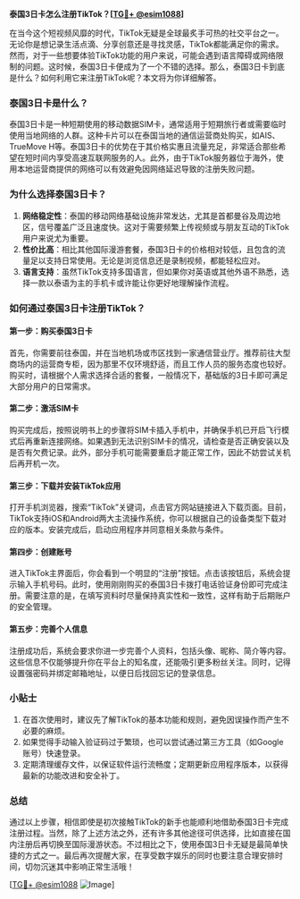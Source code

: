 **泰国3日卡怎么注册TikTok？[[TG💪+ @esim1088](https://t.me/s/esim1088)]**

在当今这个短视频风靡的时代，TikTok无疑是全球最炙手可热的社交平台之一。无论你是想记录生活点滴、分享创意还是寻找灵感，TikTok都能满足你的需求。然而，对于一些想要体验TikTok功能的用户来说，可能会遇到语言障碍或网络限制的问题。这时候，泰国3日卡便成为了一个不错的选择。那么，泰国3日卡到底是什么？如何利用它来注册TikTok呢？本文将为你详细解答。

### 泰国3日卡是什么？

泰国3日卡是一种短期使用的移动数据SIM卡，通常适用于短期旅行者或需要临时使用当地网络的人群。这种卡片可以在泰国当地的通信运营商处购买，如AIS、TrueMove H等。泰国3日卡的优势在于其价格实惠且流量充足，非常适合那些希望在短时间内享受高速互联网服务的人。此外，由于TikTok服务器位于海外，使用本地运营商提供的网络可以有效避免因网络延迟导致的注册失败问题。

### 为什么选择泰国3日卡？

1. **网络稳定性**：泰国的移动网络基础设施非常发达，尤其是首都曼谷及周边地区，信号覆盖广泛且速度快。这对于需要频繁上传视频或与朋友互动的TikTok用户来说尤为重要。
2. **性价比高**：相比其他国际漫游套餐，泰国3日卡的价格相对较低，且包含的流量足以支持日常使用。无论是浏览信息还是录制视频，都能轻松应对。
3. **语言支持**：虽然TikTok支持多国语言，但如果你对英语或其他外语不熟悉，选择一款以泰语为主的手机卡或许能让你更好地理解操作流程。

### 如何通过泰国3日卡注册TikTok？

#### 第一步：购买泰国3日卡

首先，你需要前往泰国，并在当地机场或市区找到一家通信营业厅。推荐前往大型商场内的运营商专柜，因为那里不仅环境舒适，而且工作人员的服务态度也较好。购买时，请根据个人需求选择合适的套餐，一般情况下，基础版的3日卡即可满足大部分用户的日常需求。

#### 第二步：激活SIM卡

购买完成后，按照说明书上的步骤将SIM卡插入手机中，并确保手机已开启飞行模式后再重新连接网络。如果遇到无法识别SIM卡的情况，请检查是否正确安装以及是否有欠费记录。此外，部分手机可能需要重启才能正常工作，因此不妨尝试关机后再开机一次。

#### 第三步：下载并安装TikTok应用

打开手机浏览器，搜索“TikTok”关键词，点击官方网站链接进入下载页面。目前，TikTok支持iOS和Android两大主流操作系统，你可以根据自己的设备类型下载对应的版本。安装完成后，启动应用程序并同意相关条款与条件。

#### 第四步：创建账号

进入TikTok主界面后，你会看到一个明显的“注册”按钮。点击该按钮后，系统会提示输入手机号码。此时，使用刚刚购买的泰国3日卡拨打电话验证身份即可完成注册。需要注意的是，在填写资料时尽量保持真实性和一致性，这样有助于后期账户的安全管理。

#### 第五步：完善个人信息

注册成功后，系统会要求你进一步完善个人资料，包括头像、昵称、简介等内容。这些信息不仅能够提升你在平台上的知名度，还能吸引更多粉丝关注。同时，记得设置强密码并绑定邮箱地址，以便日后找回忘记的登录信息。

### 小贴士

1. 在首次使用时，建议先了解TikTok的基本功能和规则，避免因误操作而产生不必要的麻烦。
2. 如果觉得手动输入验证码过于繁琐，也可以尝试通过第三方工具（如Google账号）快速登录。
3. 定期清理缓存文件，以保证软件运行流畅度；定期更新应用程序版本，以获得最新的功能改进和安全补丁。

### 总结

通过以上步骤，相信即使是初次接触TikTok的新手也能顺利地借助泰国3日卡完成注册过程。当然，除了上述方法之外，还有许多其他途径可供选择，比如直接在国内注册后再切换至国际漫游状态。不过相比之下，使用泰国3日卡无疑是最简单快捷的方式之一。最后再次提醒大家，在享受数字娱乐的同时也要注意合理安排时间，切勿沉迷其中影响正常生活哦！

[[TG💪+ @esim1088](https://t.me/s/esim1088) ![Image](https://i.postimg.cc/4NQfJmqS/Snipaste-2025-05-13-00-14-12.png)]